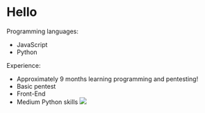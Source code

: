 
# Hello

Programming languages:

- JavaScript
- Python

Experience:

- Approximately 9 months learning programming and pentesting!
- Basic pentest
- Front-End
- Medium Python skills
![](https://c.tenor.com/ySwQMebotwsAAAAd/pixel-art.gif)
